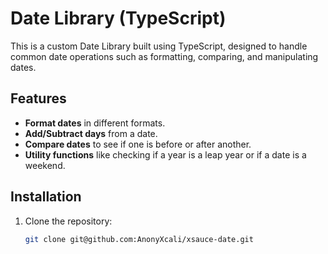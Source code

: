 # Date Library (TypeScript)

This is a custom Date Library built using TypeScript, designed to handle common date operations such as formatting, comparing, and manipulating dates.

## Features

- **Format dates** in different formats.
- **Add/Subtract days** from a date.
- **Compare dates** to see if one is before or after another.
- **Utility functions** like checking if a year is a leap year or if a date is a weekend.

## Installation

1. Clone the repository:
   ```bash
   git clone git@github.com:AnonyXcali/xsauce-date.git
   ```
